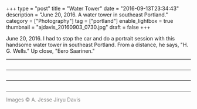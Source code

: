 +++
type = "post"
title = "Water Tower"
date = "2016-09-13T23:34:43"
description = "June 20, 2016. A water tower in southeast Portland."
category = ["Photography"]
tag = ["portland"]
enable_lightbox = true
thumbnail = "ajdavis_20160903_0730.jpg"
draft = false
+++

<p>June 20, 2016. I had to stop the car and do a portrait session with this handsome water tower in southeast Portland. From a distance, he says, "H. G. Wells." Up close, "Eero Saarinen."</p>
<hr />
<p><img alt="" src="ajdavis_20160903_0732.jpg" /></p>
<hr />
<p><img alt="" src="ajdavis_20160903_0730.jpg" /></p>
<hr />
<p><img alt="" src="ajdavis_20160903_0731.jpg" /></p>
<hr />
<p><span style="color: gray">Images &copy; A. Jesse Jiryu Davis</span></p>
